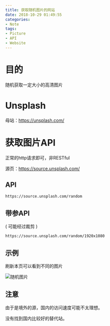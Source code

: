 ```yaml
---
title: 获取随机图片的网站
date: 2018-10-29 01:49:55
categories:
- Note
tags:
- Picture
- API
- Website
---
```

# 目的

随机获取一定大小的高清图片

# Unsplash

母站：<https://unsplash.com/>

# 获取图片API

正常的http请求即可，非RESTful

源页：<https://source.unsplash.com/>

## API

`https://source.unsplash.com/random`

## 带参API

( 可能经过裁剪 )

`https://source.unsplash.com/random/1920x1080`

## 示例

刷新本页可以看到不同的图片

![随机图片](https://source.unsplash.com/random/1920x1080)

## 注意

由于是境外的源，国内的访问速度可能不太理想。

没有找到国内比较好的替代站。

